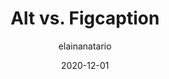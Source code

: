 ---
author: elainanatario
date: 2020-12-01
publisher: thoughtbot
tags:
  - html
  - accessibility
  - comparisons
target_url: https://thoughtbot.com/blog/alt-vs-figcaption
title: Alt vs. Figcaption
---